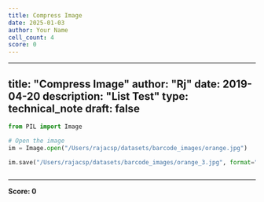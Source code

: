 ```yaml
---
title: Compress Image
date: 2025-01-03
author: Your Name
cell_count: 4
score: 0
---
```


---
title: "Compress Image"
author: "Rj"
date: 2019-04-20
description: "List Test"
type: technical_note
draft: false
---

```python
from PIL import Image
```


```python
# Open the image
im = Image.open("/Users/rajacsp/datasets/barcode_images/orange.jpg")

im.save("/Users/rajacsp/datasets/barcode_images/orange_3.jpg", format="JPEG", quality=70)
```


```python

```


---
**Score: 0**
